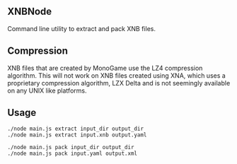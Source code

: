 ## XNBNode
Command line utility to extract and pack XNB files.

## Compression
XNB files that are created by MonoGame use the LZ4 compression algorithm.
This will not work on XNB files created using XNA, which uses a proprietary compression algorithm, LZX Delta and is not seemingly available on any UNIX like platforms.

## Usage
```
./node main.js extract input_dir output_dir
./node main.js extract input.xnb output.yaml

./node main.js pack input_dir output_dir
./node main.js pack input.yaml output.xml
```

